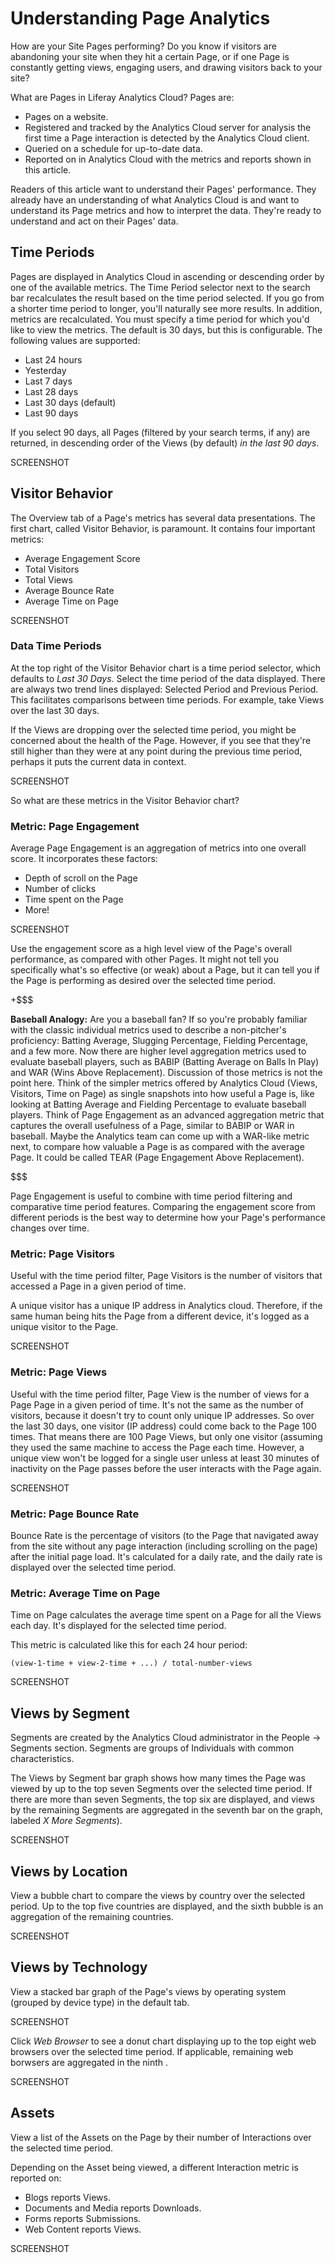 # Understanding Page Analytics

How are your Site Pages performing? Do you know if visitors are abandoning
your site when they hit a certain Page, or if one Page is constantly getting
views, engaging users, and drawing visitors back to your site? 

<!-- In the intro should we give some distinguishing information on how our page
analytics are different, or alternatively, say that users of other analytics
products will quickly understand how to use our Analytics product for pages? -->

What are Pages in Liferay Analytics Cloud? Pages are:

- Pages on a website.
- Registered and tracked by the Analytics Cloud server for analysis the first
    time a Page interaction is detected by the Analytics Cloud client.
- Queried on a schedule for up-to-date data.
- Reported on in Analytics Cloud with the metrics and reports shown in this
    article.

Readers of this article want to understand their Pages' performance. They
already have an understanding of what Analytics Cloud is and want to understand
its Page metrics and how to interpret the data. They're ready to understand and
act on their Pages' data.

<!-- Might be better for analytics intro material since it's descriptive of common
functionality-->

## Time Periods

Pages are displayed in Analytics Cloud in ascending or descending order by one
of the available metrics. The Time Period selector next to the search bar
recalculates the result based on the time period selected. If you go from a
shorter time period to longer, you'll naturally see more results. In addition,
metrics are recalculated. You must specify a time period for which you'd like to
view the metrics. The default is 30 days, but this is configurable. The
following values are supported:

- Last 24 hours
- Yesterday
- Last 7 days
- Last 28 days
- Last 30 days (default)
- Last 90 days

If you select 90 days, all Pages (filtered by your search terms, if any) are
returned, in descending order of the Views (by default) *in the last 90 days*.

SCREENSHOT

## Visitor Behavior

The Overview tab of a Page's metrics has several data presentations.  The first
chart, called Visitor Behavior, is paramount. It contains four important
metrics:

- Average Engagement Score
- Total Visitors
- Total Views
- Average Bounce Rate <!-- Is this really an average? what's being averaged? or just a rate? -->
- Average Time on Page

SCREENSHOT

### Data Time Periods

At the top right of the Visitor Behavior chart is a time period selector, which
defaults to *Last 30 Days*. Select the time period of the data displayed. There
are always two trend lines displayed: Selected Period and Previous Period. This
facilitates comparisons between time periods. For example, take Views over the
last 30 days. 

If the Views are dropping over the selected time period, you might be concerned
about the health of the Page. However, if you see that they're still
higher than they were at any point during the previous time period, perhaps it
puts the current data in context.

SCREENSHOT

So what are these metrics in the Visitor Behavior chart?

### Metric: Page Engagement

Average Page Engagement is an aggregation of metrics into one overall score. It
incorporates these factors:

- Depth of scroll on the Page
- Number of clicks
- Time spent on the Page
- More!

SCREENSHOT

Use the engagement score as a high level view of the Page's overall performance, as
compared with other Pages. It might not tell you specifically what's so
effective (or weak) about a Page, but it can tell you if the Page is
performing as desired over the selected time period.

<!-- Remove since most likely not sensible to non-US readers. Keeping for now in
case there's some other analogy that might be more universal. -->
+$$$

**Baseball Analogy:** Are you a baseball fan? If so you're probably familiar
with the classic individual metrics used to describe a non-pitcher's
proficiency: Batting Average, Slugging Percentage, Fielding Percentage, and a
few more. Now there are higher level aggregation metrics used to evaluate
baseball players, such as BABIP (Batting Average on Balls In Play) and WAR (Wins
Above Replacement). Discussion of those metrics is not the point here. Think of
the simpler metrics offered by Analytics Cloud (Views, Visitors, Time on Page)
as single snapshots into how useful a Page is, like looking at Batting
Average and Fielding Percentage to evaluate baseball players. Think of
Page Engagement as an advanced aggregation metric that captures the
overall usefulness of a Page, similar to BABIP or WAR in baseball. Maybe
the Analytics team can come up with a WAR-like metric next, to compare how
valuable a Page is as compared with the average Page. It could be
called TEAR (Page Engagement Above Replacement).

$$$

Page Engagement is useful to combine with time period filtering and
comparative time period features. Comparing the engagement score from different
periods is the best way to determine how your Page's performance changes
over time.

### Metric: Page Visitors

Useful with the time period filter, Page Visitors is the number of
visitors that accessed a Page in a given period of time.

A unique visitor has a unique IP address <!--need more info on how unique
visitors are calculated--> in Analytics cloud. Therefore, if the same human
being hits the Page from a different device, it's logged as a unique
visitor to the Page.

SCREENSHOT

### Metric: Page Views

Useful with the time period filter, Page View is the number of views for a Page
Page in a given period of time. It's not the same as the number of visitors,
because it doesn't try to count only unique IP addresses. So over the last 30
days, one visitor (IP address) could come back to the Page 100 times. That means
there are 100 Page Views, but only one visitor (assuming they used the same
machine to access the Page each time.  However, a unique view won't be logged
for a single user unless at least 30 minutes of inactivity <!-- need info on
whether 30 minutes is accurate and that this is how views are calculated--> on
the Page passes before the user interacts with the Page again.

SCREENSHOT

### Metric: Page Bounce Rate

Bounce Rate is the percentage of visitors (to the Page that navigated away from
the site without any page interaction (including scrolling on the page) after
the initial page load. It's calculated for a daily rate, and the daily rate is
displayed over the selected time period. 

<!-- I don't understand how this can be an average. It's the total number of
visitors who bounced divided by the total number of page loads over the period
being calculated (daily), right? So its a daily rate, not an average. -->

### Metric: Average Time on Page

Time on Page calculates the average time spent on a Page for all the Views each
day. It's displayed for the selected time period.

This metric is calculated like this for each 24 hour period:

    (view-1-time + view-2-time + ...) / total-number-views

<!-- is some sort of formula presentation for each metric desirable? or are the
actual formulas more complicated and this type of notation won't be helpful?  -->

SCREENSHOT

## Views by Segment

Segments are created by the Analytics Cloud administrator in the People &rarr;
Segments section. Segments are groups of Individuals with common
characteristics.

The Views by Segment bar graph shows how many times the Page was viewed by up to
the top seven Segments over the selected time period. If there are more than
seven Segments, the top six are displayed, and views by the remaining Segments
are aggregated in the seventh bar on the graph, labeled _X More Segments_).

SCREENSHOT

## Views by Location

View a bubble chart to compare the views by country over the selected period. Up
to the top five countries are displayed, and the sixth bubble is an aggregation
of the remaining countries.

SCREENSHOT

## Views by Technology

View a stacked bar graph of the Page's views by operating system (grouped by
device type) in the default tab.

SCREENSHOT

Click *Web Browser* to see a donut chart displaying up to the top eight web
browsers over the selected time period. If applicable, remaining web borwsers
are aggregated in the ninth <!-- (ninth what? can't view the test server right
now)-->.

SCREENSHOT

## Assets

View a list of the Assets on the Page by their number of Interactions
over the selected time period.

Depending on the Asset being viewed, a different Interaction metric is reported
on:

- Blogs reports Views.
- Documents and Media reports Downloads.
- Forms reports Submissions.
- Web Content reports Views.

SCREENSHOT


<!-- Move to new article or section of articles, needs much more discussion
## Page Path Analytics

Beside the Overview tab, there's the Path tab in a Page's screen. This
diagram represents the most common ways people used to access a Page.

After the top three paths to the Page, the remaining paths are aggregated to
show how many views came from _Other_ points.

Clicking one of the path URLs brings you to its Overview screen.
What if it's not a page that's loaded form the data source? For example, what if
it's a google search?

By default, all of the views of the Page are represented in the Paths
diagram. The Paths can be filtered by location and technology (OS and web
browser). Click the *Filter* menu and
select one location whose Path diagram you'd like to see. Click *Apply
Filter* when finished, and the Path diagram is updated to represent the top
Paths for only the selected locations.

As you select filters, they're made visible at the top center of the Path
screen.

To remove a filter, click the X next to the location name.

SCREENSHOT
-->

